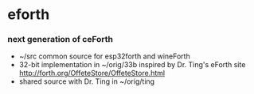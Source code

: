 # eforth 
### next generation of ceForth
* ~/src common source for esp32forth and wineForth
* 32-bit implementation in ~/orig/33b inspired by Dr. Ting's eForth site http://forth.org/OffeteStore/OffeteStore.html
* shared source with Dr. Ting in ~/orig/ting
